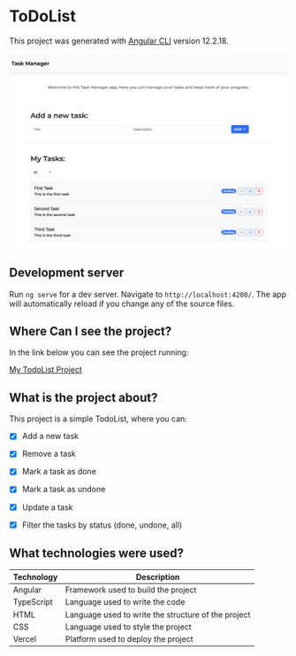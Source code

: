 # ToDoList

This project was generated with [Angular CLI](https://github.com/angular/angular-cli) version 12.2.18.


![Alt text](image.png)

## Development server

Run `ng serve` for a dev server. Navigate to `http://localhost:4200/`. The app will automatically reload if you change any of the source files.

## Where Can I see the project?

In the link below you can see the project running:

[My TodoList Project](https://ntt-to-do-list.vercel.app/)


## What is the project about?

This project is a simple TodoList, where you can:
- [x] Add a new task
- [x] Remove a task
- [x] Mark a task as done
- [x] Mark a task as undone
- [x] Update a task
- [x] Filter the tasks by status (done, undone, all)


## What technologies were used?
| Technology | Description |
| --- | --- |
| Angular | Framework used to build the project |
| TypeScript | Language used to write the code |
| HTML | Language used to write the structure of the project |
| CSS | Language used to style the project |
| Vercel | Platform used to deploy the project |

